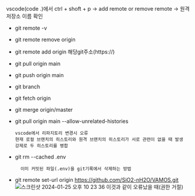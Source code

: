 vscode(code .)에서 ctrl + shoft + p -> add remote or remove remote -> 원격저장소 이름 확인

- git remote -v
- git remote remove origin
- git remote add origin 해당git주소(https://)
- git pull origin main
- git push origin main
- git branch
- git fetch origin
- git merge origin/master
- git pull origin main --allow-unrelated-histories


      vscode에서 리파지토리 변경시 오류
      현재 로컬 브랜치의 히스토리와 원격 브랜치의 히스토리가 서로 관련이 없을 때 발생
      강제로 두 히스토리를 병합

- git rm --cached .env

        이미 커밋된 파일(.env)을 git기록에서 삭제하는 방법
- git remote set-url origin https://github.com/SiO2-nH2O/VAMOS.git  
      ![스크린샷 2024-01-25 오후 10 23 36](https://github.com/21dbwls12/TIL/assets/139525941/4f815a44-6fca-490b-9fb1-db46965ebd2d)
  이것과 같이 오류났을 때(권한 거절)
